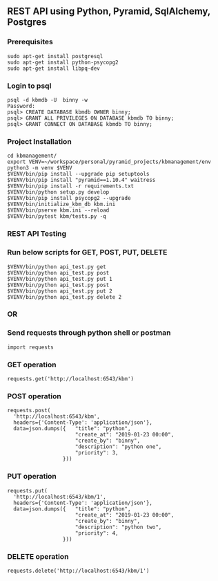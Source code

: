 
## REST API using Python, Pyramid, SqlAlchemy, Postgres

### Prerequisites
```
sudo apt-get install postgresql
sudo apt-get install python-psycopg2
sudo apt-get install libpq-dev
```

### Login to psql
```
psql -d kbmdb -U  binny -w
Password:
psql> CREATE DATABASE kbmdb OWNER binny;
psql> GRANT ALL PRIVILEGES ON DATABASE kbmdb TO binny;
psql> GRANT CONNECT ON DATABASE kbmdb TO binny;

```

### Project Installation
```
cd kbmanagement/
export VENV=~/workspace/personal/pyramid_projects/kbmanagement/env
python3 -m venv $VENV
$VENV/bin/pip install --upgrade pip setuptools
$VENV/bin/pip install "pyramid==1.10.4" waitress
$VENV/bin/pip install -r requirements.txt
$VENV/bin/python setup.py develop
$VENV/bin/pip install psycopg2 --upgrade
$VENV/bin/initialize_kbm_db kbm.ini
$VENV/bin/pserve kbm.ini --reload
$VENV/bin/pytest kbm/tests.py -q
```

### REST API Testing

### Run below scripts for GET, POST, PUT, DELETE
```
$VENV/bin/python api_test.py get
$VENV/bin/python api_test.py post
$VENV/bin/python api_test.py put 1
$VENV/bin/python api_test.py post
$VENV/bin/python api_test.py put 2
$VENV/bin/python api_test.py delete 2

```

### OR

### Send requests through python shell or postman

```
import requests
```

### GET operation
```
requests.get('http://localhost:6543/kbm')
```

### POST operation
```
requests.post(
  'http://localhost:6543/kbm',
  headers={'Content-Type': 'application/json'},
  data=json.dumps({   "title": "python",
                      "create_at": "2019-01-23 00:00",
                      "create_by": "binny",
                      "description": "python one",
                      "priority": 3,
                  }))
```

### PUT operation
```
requests.put(
  'http://localhost:6543/kbm/1',
  headers={'Content-Type': 'application/json'},
  data=json.dumps({   "title": "python",
                      "create_at": "2019-01-23 00:00",
                      "create_by": "binny",
                      "description": "python two",
                      "priority": 4,
                  }))
```

### DELETE operation
```
requests.delete('http://localhost:6543/kbm/1')
```

